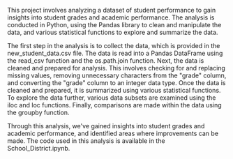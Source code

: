 <p>This project involves analyzing a dataset of student performance to gain insights into student grades and academic performance. The analysis is conducted in Python, using the Pandas library to clean and manipulate the data, and various statistical functions to explore and summarize the data.</p>
<p>The first step in the analysis is to collect the data, which is provided in the new_student_data.csv file. The data is read into a Pandas DataFrame using the read_csv function and the os.path.join function. Next, the data is cleaned and prepared for analysis. This involves checking for and replacing missing values, removing unnecessary characters from the "grade" column, and converting the "grade" column to an integer data type. Once the data is cleaned and prepared, it is summarized using various statistical functions. To explore the data further, various data subsets are examined using the iloc and loc functions. Finally, comparisons are made within the data using the groupby function.</p>
<p>Through this analysis, we've gained insights into student grades and academic performance, and identified areas where improvements can be made. The code used in this analysis is available in the School_District.ipynb.</p>
